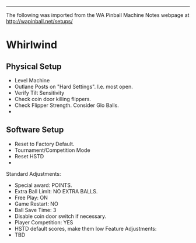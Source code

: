 ***
The following was imported from the WA Pinball Machine Notes webpage at http://wapinball.net/setups/
# Whirlwind
## Physical Setup
-   Level Machine
-   Outlane Posts on "Hard Settings". I.e. most open.
-   Verify Tilt Sensitivity
-   Check coin door killing flippers.
-   Check Flipper Strength. Consider Glo Balls.
-   
## Software Setup
-   Reset to Factory Default.
-   Tournament/Competition Mode
-   Reset HSTD
-   
Standard Adjustments:
-   Special award: POINTS.
-   Extra Ball Limit: NO EXTRA BALLS.
-   Free Play: ON
-   Game Restart: NO
-   Ball Save Time: 3
-   Disable coin door switch if necessary.
-   Player Competition: YES
-   HSTD default scores, make them low
Feature Adjustments:
-   TBD
